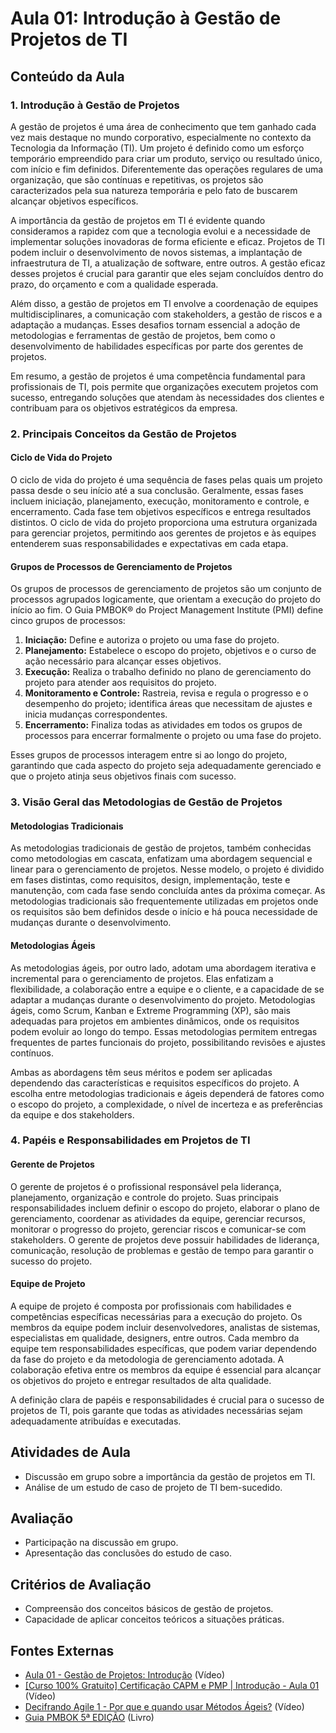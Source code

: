 # Aula 01: Introdução à Gestão de Projetos de TI

## Conteúdo da Aula
### 1. Introdução à Gestão de Projetos

A gestão de projetos é uma área de conhecimento que tem ganhado cada vez mais destaque no mundo corporativo, especialmente no contexto da Tecnologia da Informação (TI). Um projeto é definido como um esforço temporário empreendido para criar um produto, serviço ou resultado único, com início e fim definidos. Diferentemente das operações regulares de uma organização, que são contínuas e repetitivas, os projetos são caracterizados pela sua natureza temporária e pelo fato de buscarem alcançar objetivos específicos.

A importância da gestão de projetos em TI é evidente quando consideramos a rapidez com que a tecnologia evolui e a necessidade de implementar soluções inovadoras de forma eficiente e eficaz. Projetos de TI podem incluir o desenvolvimento de novos sistemas, a implantação de infraestrutura de TI, a atualização de software, entre outros. A gestão eficaz desses projetos é crucial para garantir que eles sejam concluídos dentro do prazo, do orçamento e com a qualidade esperada.

Além disso, a gestão de projetos em TI envolve a coordenação de equipes multidisciplinares, a comunicação com stakeholders, a gestão de riscos e a adaptação a mudanças. Esses desafios tornam essencial a adoção de metodologias e ferramentas de gestão de projetos, bem como o desenvolvimento de habilidades específicas por parte dos gerentes de projetos.

Em resumo, a gestão de projetos é uma competência fundamental para profissionais de TI, pois permite que organizações executem projetos com sucesso, entregando soluções que atendam às necessidades dos clientes e contribuam para os objetivos estratégicos da empresa.

### 2. Principais Conceitos da Gestão de Projetos

#### Ciclo de Vida do Projeto
O ciclo de vida do projeto é uma sequência de fases pelas quais um projeto passa desde o seu início até a sua conclusão. Geralmente, essas fases incluem iniciação, planejamento, execução, monitoramento e controle, e encerramento. Cada fase tem objetivos específicos e entrega resultados distintos. O ciclo de vida do projeto proporciona uma estrutura organizada para gerenciar projetos, permitindo aos gerentes de projetos e às equipes entenderem suas responsabilidades e expectativas em cada etapa.

#### Grupos de Processos de Gerenciamento de Projetos
Os grupos de processos de gerenciamento de projetos são um conjunto de processos agrupados logicamente, que orientam a execução do projeto do início ao fim. O Guia PMBOK® do Project Management Institute (PMI) define cinco grupos de processos:

1. **Iniciação:** Define e autoriza o projeto ou uma fase do projeto.
2. **Planejamento:** Estabelece o escopo do projeto, objetivos e o curso de ação necessário para alcançar esses objetivos.
3. **Execução:** Realiza o trabalho definido no plano de gerenciamento do projeto para atender aos requisitos do projeto.
4. **Monitoramento e Controle:** Rastreia, revisa e regula o progresso e o desempenho do projeto; identifica áreas que necessitam de ajustes e inicia mudanças correspondentes.
5. **Encerramento:** Finaliza todas as atividades em todos os grupos de processos para encerrar formalmente o projeto ou uma fase do projeto.

Esses grupos de processos interagem entre si ao longo do projeto, garantindo que cada aspecto do projeto seja adequadamente gerenciado e que o projeto atinja seus objetivos finais com sucesso.


### 3. Visão Geral das Metodologias de Gestão de Projetos

#### Metodologias Tradicionais
As metodologias tradicionais de gestão de projetos, também conhecidas como metodologias em cascata, enfatizam uma abordagem sequencial e linear para o gerenciamento de projetos. Nesse modelo, o projeto é dividido em fases distintas, como requisitos, design, implementação, teste e manutenção, com cada fase sendo concluída antes da próxima começar. As metodologias tradicionais são frequentemente utilizadas em projetos onde os requisitos são bem definidos desde o início e há pouca necessidade de mudanças durante o desenvolvimento.

#### Metodologias Ágeis
As metodologias ágeis, por outro lado, adotam uma abordagem iterativa e incremental para o gerenciamento de projetos. Elas enfatizam a flexibilidade, a colaboração entre a equipe e o cliente, e a capacidade de se adaptar a mudanças durante o desenvolvimento do projeto. Metodologias ágeis, como Scrum, Kanban e Extreme Programming (XP), são mais adequadas para projetos em ambientes dinâmicos, onde os requisitos podem evoluir ao longo do tempo. Essas metodologias permitem entregas frequentes de partes funcionais do projeto, possibilitando revisões e ajustes contínuos.

Ambas as abordagens têm seus méritos e podem ser aplicadas dependendo das características e requisitos específicos do projeto. A escolha entre metodologias tradicionais e ágeis dependerá de fatores como o escopo do projeto, a complexidade, o nível de incerteza e as preferências da equipe e dos stakeholders.

### 4. Papéis e Responsabilidades em Projetos de TI

#### Gerente de Projetos
O gerente de projetos é o profissional responsável pela liderança, planejamento, organização e controle do projeto. Suas principais responsabilidades incluem definir o escopo do projeto, elaborar o plano de gerenciamento, coordenar as atividades da equipe, gerenciar recursos, monitorar o progresso do projeto, gerenciar riscos e comunicar-se com stakeholders. O gerente de projetos deve possuir habilidades de liderança, comunicação, resolução de problemas e gestão de tempo para garantir o sucesso do projeto.

#### Equipe de Projeto
A equipe de projeto é composta por profissionais com habilidades e competências específicas necessárias para a execução do projeto. Os membros da equipe podem incluir desenvolvedores, analistas de sistemas, especialistas em qualidade, designers, entre outros. Cada membro da equipe tem responsabilidades específicas, que podem variar dependendo da fase do projeto e da metodologia de gerenciamento adotada. A colaboração efetiva entre os membros da equipe é essencial para alcançar os objetivos do projeto e entregar resultados de alta qualidade.

A definição clara de papéis e responsabilidades é crucial para o sucesso de projetos de TI, pois garante que todas as atividades necessárias sejam adequadamente atribuídas e executadas.

## Atividades de Aula
- Discussão em grupo sobre a importância da gestão de projetos em TI.
- Análise de um estudo de caso de projeto de TI bem-sucedido.

## Avaliação
- Participação na discussão em grupo.
- Apresentação das conclusões do estudo de caso.

## Critérios de Avaliação
- Compreensão dos conceitos básicos de gestão de projetos.
- Capacidade de aplicar conceitos teóricos a situações práticas.

## Fontes Externas
- [Aula 01 - Gestão de Projetos: Introdução](https://www.youtube.com/watch?v=trhDHOC3xGw&list=PLnhUek92-enioRGAFZ9Vf_qfWt7rCR8vw) (Vídeo)
- [[Curso 100% Gratuito] Certificação CAPM e PMP | Introdução - Aula 01](https://www.youtube.com/watch?v=Yatl4PfRYvs&list=PLnhUek92-enj0V2fSAoS8DkPxO0SVQW6j) (Vídeo)
- [Decifrando Agile 1 - Por que e quando usar Métodos Ágeis?](https://www.youtube.com/watch?v=efZlpew90Nk) (Vídeo)
- [Guia PMBOK 5ª EDIÇÃO](https://wiki.tce.go.gov.br/lib/exe/fetch.php/acervo_digital:pmbok5.pdf) (Livro)

